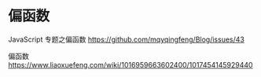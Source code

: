 # 偏函数

JavaScript 专题之偏函数
https://github.com/mqyqingfeng/Blog/issues/43

偏函数
https://www.liaoxuefeng.com/wiki/1016959663602400/1017454145929440

